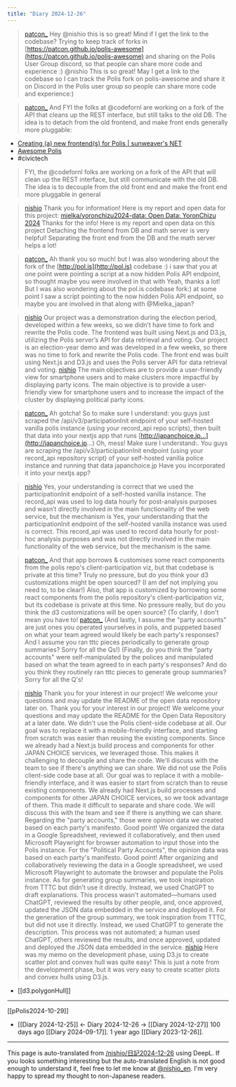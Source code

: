```yaml
---
title: "Diary 2024-12-26"
---
```



> [patcon_](https://x.com/patcon_/status/1871819409087692818) Hey @nishio this is so great! Mind if I get the link to the codebase? Trying to keep track of forks in [https://patcon.github.io/polis-awesome](https://patcon.github.io/polis-awesome) and sharing on the Polis User Group discord, so that people can share more code and experience :)
>  @nishio This is so great! May I get a link to the codebase so I can track the Polis fork on polis-awesome and share it on Discord in the Polis user group so people can share more code and experience:)

> [patcon_](https://x.com/patcon_/status/1871820114661904620) And FYI the folks at  @codefornl are working on a fork of the API that cleans up the REST interface, but still talks to the old DB. The idea is to detach from the old frontend, and make front ends generally more pluggable:
- [Creating (a) new frontend(s) for Polis | sunweaver's NET](https://sunweavers.net/blog/node/149)
- [Awesome Polis](https://patcon.github.io/awesome-polis/?q=Polispilot)
- #civictech
>  FYI, the @codefornl folks are working on a fork of the API that will clean up the REST interface, but still communicate with the old DB. The idea is to decouple from the old front end and make the front end more pluggable in general


> [nishio](https://x.com/nishio/status/1871866020752978261) Thank you for information! Here is my report and open data for this project:
>  [mielka/yoronchizu2024-data: Open Data: YoronChizu 2024](https://github.com/mielka/yoronchizu2024-data)
>  Thanks for the info! Here is my report and open data on this project
>  Detaching the frontend from DB and math server is very helpful!
>  Separating the front end from the DB and the math server helps a lot!

> [patcon_](https://x.com/patcon_/status/1871927723863806305) Ah thank you so much! but I was also wondering about the fork of the [http://pol.is](http://pol.is) codebase :) i saw that you at one point were pointing a script at a now hidden Polis API endpoint, so thought maybe you were involved in that with
>  Yeah, thanks a lot! But I was also wondering about the pol.is codebase fork:) at some point I saw a script pointing to the now hidden Polis API endpoint, so maybe you are involved in that along with @Mielka_japan?

> [nishio](https://x.com/nishio/status/1872098270916603974) Our project was a demonstration during the election period, developed within a few weeks, so we didn’t have time to fork and rewrite the Polis code. The frontend was built using Next.js and D3.js, utilizing the Polis server’s API for data retrieval and voting.
>  Our project is an election-year demo and was developed in a few weeks, so there was no time to fork and rewrite the Polis code. The front end was built using Next.js and D3.js and uses the Polis server API for data retrieval and voting.
> [nishio](https://x.com/nishio/status/1872098904382353462) The main objectives are to provide a user-friendly view for smartphone users and to make clusters more impactful by displaying party icons.
>  The main objective is to provide a user-friendly view for smartphone users and to increase the impact of the cluster by displaying political party icons.

> [patcon_](https://x.com/patcon_/status/1872125583796355216) Ah gotcha! So to make sure I understand: you guys just scraped the /api/v3/participationInit endpoint of your self-hosted vanilla polis instance (using your record_api repo scripts), then built that data into your nextjs app that runs [http://japanchoice.jp...](http://japanchoice.jp...)
>  Oh, mess! Make sure I understand:.
>  You guys are scraping the /api/v3/participationInit endpoint (using your record_api repository script) of your self-hosted vanilla police instance and running that data japanchoice.jp Have you incorporated it into your nextjs app?

> [nishio](https://x.com/nishio/status/1872128035773923714) Yes, your understanding is correct that we used the participationInit endpoint of a self-hosted vanilla instance. The record_api was used to log data hourly for post-analysis purposes and wasn’t directly involved in the main functionality of the web service, but the mechanism is
>  Yes, your understanding that the participationInit endpoint of the self-hosted vanilla instance was used is correct. This record_api was used to record data hourly for post-hoc analysis purposes and was not directly involved in the main functionality of the web service, but the mechanism is the same.

> [patcon_](https://x.com/patcon_/status/1872126665712943228) And that app borrows & customises some react components from the polis repo's client-participation viz, but that codebase is private at this time? Truly no pressure, but do you think your d3 customizations might be open sourced? (I am def not implying you need to, to be clear!)
>  Also, that app is customized by borrowing some react components from the polis repository's client-participation viz, but its codebase is private at this time. No pressure really, but do you think the d3 customizations will be open source? (To clarify, I don't mean you have to!
> [patcon_](https://x.com/patcon_/status/1872127201078042719) (And lastly, I assume the "party accounts" are just ones you operated yourselves in polis, and puppeted based on what your team agreed would likely be each party's responses? And I assume you ran tttc pieces periodically to generate group summaries? Sorry for all the Qs!)
>  (Finally, do you think the "party accounts" were self-manipulated by the polices and manipulated based on what the team agreed to in each party's responses? And do you think they routinely ran tttc pieces to generate group summaries? Sorry for all the Q's!

> [nishio](https://x.com/nishio/status/1872132485783617563) Thank you for your interest in our project! We welcome your questions and may update the README of the open data repository later on.
>  Thank you for your interest in our project! We welcome your questions and may update the README for the Open Data Repository at a later date.
>  We didn't use the Polis client-side codebase at all. Our goal was to replace it with a mobile-friendly interface, and starting from scratch was easier than reusing the existing components. Since we already had a Next.js build process and components for other JAPAN CHOICE services, we leveraged those. This makes it challenging to decouple and share the code. We'll discuss with the team to see if there's anything we can share.
>  We did not use the Polis client-side code base at all. Our goal was to replace it with a mobile-friendly interface, and it was easier to start from scratch than to reuse existing components. We already had Next.js build processes and components for other JAPAN CHOICE services, so we took advantage of them. This made it difficult to separate and share code. We will discuss this with the team and see if there is anything we can share.
>  Regarding the "party accounts," those were opinion data we created based on each party's manifesto. Good point! We organized the data in a Google Spreadsheet, reviewed it collaboratively, and then used Microsoft Playwright for browser automation to input those into the Polis instance.
>  For the "Political Party Accounts", the opinion data was based on each party's manifesto. Good point! After organizing and collaboratively reviewing the data in a Google spreadsheet, we used Microsoft Playwright to automate the browser and populate the Polis instance.
>  As for generating group summaries, we took inspiration from TTTC but didn’t use it directly. Instead, we used ChatGPT to draft explanations. This process wasn't automated—humans used ChatGPT, reviewed the results by other people, and, once approved, updated the JSON data embedded in the service and deployed it.
>  For the generation of the group summary, we took inspiration from TTTC, but did not use it directly. Instead, we used ChatGPT to generate the description. This process was not automated; a human used ChatGPT, others reviewed the results, and once approved, updated and deployed the JSON data embedded in the service.
> [nishio](https://x.com/nishio/status/1872132971442086112) Here was my memo on the development phase, using D3.js to create scatter plot and convex hull was quite easy!
>  This is just a note from the development phase, but it was very easy to create scatter plots and convex hulls using D3.js.
- [[d3.polygonHull]]


----

[[pPolis2024-10-29]]


- [[Diary 2024-12-25]] ← Diary 2024-12-26 → [[Diary 2024-12-27]]
100 days ago [[Diary 2024-09-17]].
1 year ago [[Diary 2023-12-26]].
---
This page is auto-translated from [/nishio/日記2024-12-26](https://scrapbox.io/nishio/日記2024-12-26) using DeepL. If you looks something interesting but the auto-translated English is not good enough to understand it, feel free to let me know at [@nishio_en](https://twitter.com/nishio_en). I'm very happy to spread my thought to non-Japanese readers.